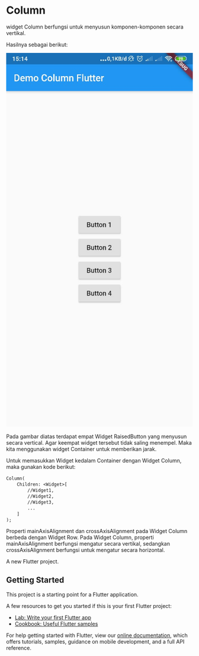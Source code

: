 # Column
widget Column berfungsi untuk menyusun komponen-komponen secara vertikal.

Hasilnya sebagai berikut:

![Column](https://github.com/cahyoarifandiyarto/Layouts-in-Flutter/blob/master/column/screenshoot/WhatsApp%20Image%202019-11-20%20at%2015.16.56.jpeg)

Pada gambar diatas terdapat empat Widget RaisedButton yang menyusun secara vertical. Agar keempat widget tersebut tidak saling menempel. Maka kita menggunakan widget Container untuk memberikan jarak.

Untuk memasukkan Widget kedalam Container dengan Widget Column, maka gunakan kode berikut:

```
Column(
    Children: <Widget>[
        //Widget1,
        //Widget2,
        //Widget3,
        ...
    ]
);
```

Properti mainAxisAlignment dan crossAxisAlignment pada Widget Column berbeda dengan Widget Row. Pada Widget Column, properti mainAxisAlignment berfungsi mengatur secara vertikal, sedangkan crossAxisAlignment berfungsi untuk mengatur secara horizontal.


A new Flutter project.

## Getting Started

This project is a starting point for a Flutter application.

A few resources to get you started if this is your first Flutter project:

- [Lab: Write your first Flutter app](https://flutter.dev/docs/get-started/codelab)
- [Cookbook: Useful Flutter samples](https://flutter.dev/docs/cookbook)

For help getting started with Flutter, view our
[online documentation](https://flutter.dev/docs), which offers tutorials,
samples, guidance on mobile development, and a full API reference.
